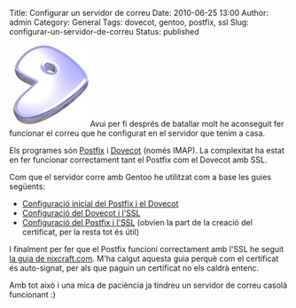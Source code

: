 Title: Configurar un servidor de correu
Date: 2010-06-25 13:00
Author: admin
Category: General
Tags: dovecot, gentoo, postfix, ssl
Slug: configurar-un-servidor-de-correu
Status: published

[<img src="./wp-content/uploads/2007/11/glogo-small.png" title="logotip de gentoo" class="alignright size-full wp-image-224" width="146" height="149" />](http://gil.badall.net/wp-content/uploads/2007/11/glogo-small.png)Avui per fi després de batallar molt he aconseguit fer funcionar el correu que he configurat en el servidor que tenim a casa.

Els programes són [Postfix](http://www.postfix.org "Lloc web del projecte d'SMTP Postfix") i [Dovecot](http://www.dovecot.org/ "Lloc web del projecte d'IMAP i POP Dovecot") (només IMAP). La complexitat ha estat en fer funcionar correctament tant el Postfix com el Dovecot amb SSL.

Com que el servidor corre amb Gentoo he utilitzat com a base les guies següents:

- [Configuració inicial del Postfix i el Dovecot](http://en.gentoo-wiki.com/wiki/Mail_server_using_Postfix_and_Dovecot "Entrada al wiki de Gentoo sobre com configurar el Postfix i el Dovecot")
- [Configuració del Dovecot i l'SSL](http://en.gentoo-wiki.com/wiki/Dovecot/TLS "Guia al wiki de Gentoo per configurar el Dovecot amb SSL")
- [Configuració del Postfix i l'SSL](http://en.gentoo-wiki.com/wiki/Postfix/TLS "Entrada a la wiki de Gentoo sobre com configurar el Postfix amb SSL") (obvien la part de la creació del certificat, per la resta tot és útil)

I finalment per fer que el Postfix funcioni correctament amb l'SSL he seguit [la guia de nixcraft.com](http://nixcraft.com/getting-started-tutorials/3075-postfix-mail-server-create-self-signed-ssl-certificates-cent-os-redhat-linux.html "Guia de com fer funcionar correctament el Postfix amb SSL"). M'ha calgut aquesta guia perquè com el certificat és auto-signat, per als que paguin un certificat no els caldrà entenc.

Amb tot això i una mica de paciència ja tindreu un servidor de correu casolà funcionant :)

